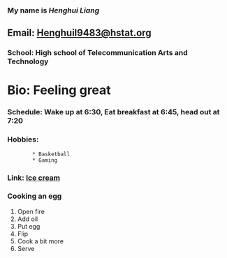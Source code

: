 ### My name is _Henghui Liang_
## Email: **Henghuil9483@hstat.org**
### School: High school of Telecommunication Arts and Technology
# Bio: Feeling great
### Schedule: Wake up at 6:30, Eat breakfast at 6:45, head out at 7:20
### Hobbies:
            * Basketball
            * Gaming
### Link: [Ice cream](https://www.icecream.com/)
### Cooking an egg
1. Open fire
2. Add oil
3. Put egg
4. Flip
5. Cook a bit more
6. Serve